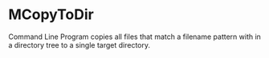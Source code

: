 # MCopyToDir
Command Line Program copies all files that match a filename pattern with in a directory tree to a single target directory.  
